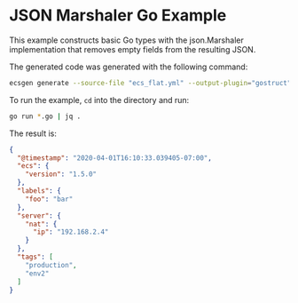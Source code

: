 # JSON Marshaler Go Example

This example constructs basic Go types with the json.Marshaler implementation that removes empty fields from the resulting JSON.

The generated code was generated with the following command:

```sh
ecsgen generate --source-file "ecs_flat.yml" --output-plugin="gostruct" --opt-gostruct-package-name="main" --opt-gostruct-output-dir="." --opt-gostruct-marshal-json
```

To run the example, `cd` into the directory and run:

```sh
go run *.go | jq .
```

The result is:

```json
{
  "@timestamp": "2020-04-01T16:10:33.039405-07:00",
  "ecs": {
    "version": "1.5.0"
  },
  "labels": {
    "foo": "bar"
  },
  "server": {
    "nat": {
      "ip": "192.168.2.4"
    }
  },
  "tags": [
    "production",
    "env2"
  ]
}
```
